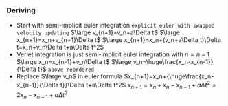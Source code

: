 ### Deriving
- Start with semi-implicit euler integration 
  `explicit euler with swapped velocity updating`
  $\large v_{n+1}=v_n+a\Delta t$
  $\large x_{n+1}=x_n+v_{n+1}\Delta t$
  $\large x_{n+1}=x_n+(v_n+a\Delta t)\Delta t=x_n+v_n\Delta t+a\Delta t^2$
- Verlet integration is just semi-implicit euler integration with $n=n-1$
  $\large x_n=x_{n-1}+v_n\Delta t$
  $\large v_n=\huge\frac{x_n-x_{n-1}}{\Delta t}$ `above reordered`
- Replace $\large v_n$ in euler formula
  $x_{n+1}=x_n+{\huge\frac{x_n-x_{n-1}}{\Delta t}}\Delta t+a\Delta t^2$
  $x_{n+1}=x_n+x_n-x_{n-1}+a\Delta t^2=2x_n-x_{n-1}+a\Delta t^2$
  
